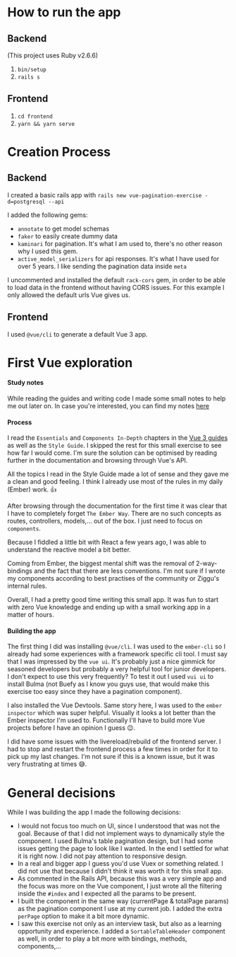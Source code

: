 # How to run the app

## Backend

(This project uses Ruby v2.6.6)

1. `bin/setup`
2. `rails s`

## Frontend

1. `cd frontend`
2. `yarn && yarn serve`

# Creation Process

## Backend

I created a basic rails app with `rails new vue-pagination-exercise -d=postgresql --api`

I added the following gems:
- `annotate` to get model schemas
- `faker` to easily create dummy data
- `kaminari` for pagination. It's what I am used to, there's no other reason why I used this gem.
- `active_model_serializers` for api responses. It's what I have used for over 5 years. I like sending the pagination data inside `meta`

I uncommented and installed the default `rack-cors` gem, in order to be able to load data in the frontend without having CORS issues. For this example I only allowed the default urls Vue gives us.

## Frontend

I used `@vue/cli` to generate a default Vue 3 app.

# First Vue exploration

#### Study notes
While reading the guides and writing code I made some small notes to help me out later on.
In case you're interested, you can find my notes [here](https://www.notion.so/Study-Notes-827be348dfba422bac7e7214674c0578)

#### Process
I read the `Essentials` and `Components In-Depth` chapters in the [Vue 3 guides](https://v3.vuejs.org/guide/installation.html#release-notes) as well as the `Style Guide`. I skipped the rest for this small exercise to see how far I would come. I'm sure the solution can be optimised by reading further in the documentation and browsing through Vue's API.

All the topics I read in the Style Guide made a lot of sense and they gave me a clean and good feeling.
I think I already use most of the rules in my daily (Ember) work. 👍

After browsing through the documentation for the first time it was clear that I have to completely forget `The Ember Way`. There are no such concepts as routes, controllers, models,... out of the box. I just need to focus on `components`.

Because I fiddled a little bit with React a few years ago, I was able to understand the reactive model a bit better.

Coming from Ember, the biggest mental shift was the removal of 2-way-bindings and the fact that there are less conventions. I'm not sure if I wrote my components according to best practises of the community or Ziggu's internal rules.

Overall, I had a pretty good time writing this small app. It was fun to start with zero Vue knowledge and ending up with a small working app in a matter of hours.

#### Building the app

The first thing I did was installing `@vue/cli`. I was used to the `ember-cli` so I already had some experiences with a framework specific cli tool. I must say that I was impressed by the `vue ui`. It's probably just a nice gimmick for seasoned developers but probably a very helpful tool for junior developers. I don't expect to use this very frequently? To test it out I used `vui ui` to install Bulma (not Buefy as I know you guys use, that would make this exercise too easy since they have a pagination component).

I also installed the Vue Devtools. Same story here, I was used to the `ember inspector` which was super helpful.
Visually it looks a lot better than the Ember inspector I'm used to. Functionally I'll have to build more Vue projects before I have an opinion I guess 😉.

I did have some issues with the livereload/rebuild of the frontend server. I had to stop and restart the frontend process a few times in order for it to pick up my last changes. I'm not sure if this is a known issue, but it was very frustrating at times 😅.

# General decisions

While I was building the app I made the following decisions:
- I would not focus too much on UI, since I understood that was not the goal. Because of that I did not implement ways to dynamically style the component.
I used Bulma's table pagination design, but I had some issues getting the page to look like I wanted. In the end I settled for what it is right now. I did not pay attention to responsive design.
- In a real and bigger app I guess you'd use Vuex or something related. I did not use that because I didn't think it was worth it for this small app.
- As commented in the Rails API, because this was a very simple app and the focus was more on the Vue component, I just wrote all the filtering inside the `#index` and I expected all the params to be present.
- I built the component in the same way (currentPage & totalPage params) as the pagination component I use at my current job. I added the extra `perPage` option to make it a bit more dynamic.
- I saw this exercise not only as an interview task, but also as a learning opportunity and experience. I added a `SortableTableHeader` component as well, in order to play a bit more with bindings, methods, components,...
